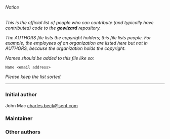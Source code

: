 ###### Notice

*This is the official list of people who can contribute (and typically have
contributed) code to the ***gowizard*** repository.*

*The AUTHORS file lists the copyright holders; this file lists people. For
example, the employees of an organization are listed here but not in AUTHORS,
because the organization holds the copyright.*

*Names should be added to this file like so:*

	Name <email address>

*Please keep the list sorted.*

* * *

### Initial author

John Mac <charles.beck@sent.com>

### Maintainer



### Other authors


